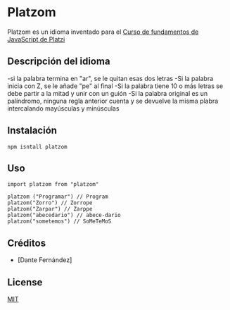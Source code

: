 # Platzom

Platzom es un idioma inventado para el [Curso de fundamentos de JavaScript de Platzi](https://platzi.com/js)

## Descripción del idioma

-si la palabra termina en "ar", se le quitan esas dos letras
-Si la palabra inicia con Z, se le añade "pe" al final
-Si la palabra tiene 10 o más letras se debe partir a la mitad y unir con un guión
-Si la palabra original es un palíndromo, ninguna regla anterior cuenta y se devuelve la misma plabra intercalando mayúsculas y minúsculas

## Instalación
```
npm isntall platzom
```

## Uso

```
import platzom from "platzom"

platzom ("Programar") // Program
platzom("Zorro") // Zorrope
platzom("Zarpar") // Zarppe
platzom("abecedario") // abece-dario
platzom("sometemos") // SoMeTeMoS

```

## Créditos

- [Dante Fernández]

## License

[MIT](https://opensource.org/licenses/MIT)
